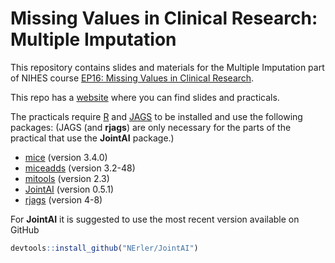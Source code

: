 # Missing Values in Clinical Research: Multiple Imputation

This repository contains slides and materials for the Multiple Imputation part of NIHES course
[EP16: Missing Values in Clinical Research](https://www.nihes.com/course/ep16_missing_values_in_clinical_research/).

This repo has a [website](https://nerler.github.io/EP16_Multiple_Imputation)
where you can find slides and practicals.

The practicals require [R](https://cran.r-project.org/) and
[JAGS](https://sourceforge.net/projects/mcmc-jags/files/) to be installed
and use the following packages:
(JAGS (and **rjags**) are only necessary for the parts of the practical that use the **JointAI** package.)

* [mice](https://cran.r-project.org/package=mice) (version 3.4.0)
* [miceadds](https://cran.r-project.org/package=miceadds) (version 3.2-48)
* [mitools](https://cran.r-project.org/package=mitools) (version 2.3)
* [JointAI](https://cran.r-project.org/package=JointAI) (version 0.5.1)
* [rjags](https://cran.r-project.org/package=rjags) (version 4-8)

For **JointAI** it is suggested to use the most recent version available on GitHub
```r
devtools::install_github("NErler/JointAI")
```
